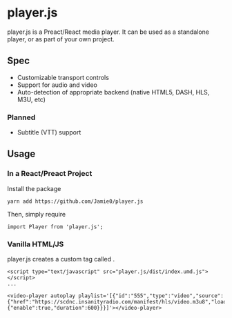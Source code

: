 # player.js

player.js is a Preact/React media player. It can be used as a standalone player, or as part of your own project.


## Spec

* Customizable transport controls
* Support for audio and video
* Auto-detection of appropriate backend (native HTML5, DASH, HLS, M3U, etc)

### Planned

* Subtitle (VTT) support

## Usage

### In a React/Preact Project

Install the package

    yarn add https://github.com/Jamie0/player.js

Then, simply require

    import Player from 'player.js';

### Vanilla HTML/JS

player.js creates a custom tag called <video-player />.

    <script type="text/javascript" src="player.js/dist/index.umd.js"></script>
    ...
    
    <video-player autoplay playlist='[{"id":"555","type":"video","source":{"href":"https://scdnc.insanityradio.com/manifest/hls/video.m3u8","loader":"hls","live":true,"rewind":{"enable":true,"duration":600}}}]'></video-player>


